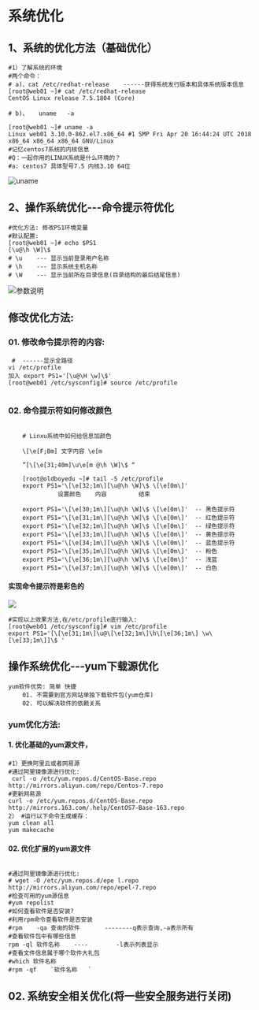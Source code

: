 # 系统优化
## 1、系统的优化方法（基础优化）
``` shell
#1）了解系统的环境
#两个命令：
# a)、cat /etc/redhat-release 	------获得系统发行版本和具体系统版本信息
[root@web01 ~]# cat /etc/redhat-release
CentOS Linux release 7.5.1804 (Core) 

# b)、	uname 	-a

[root@web01 ~]# uname -a
Linux web01 3.10.0-862.el7.x86_64 #1 SMP Fri Apr 20 16:44:24 UTC 2018 x86_64 x86_64 x86_64 GNU/Linux
#记忆centos7系统的内核信息
#Q：一起你用的LINUX系统是什么环境的？
#a:	centos7 具体型号7.5 内核3.10 64位

```
![uname](https://cdn.jsdelivr.net/gh/fhwlnetwork/blos_imgs/img/QQ%E5%9B%BE%E7%89%8720210507103918.png)

## 2、操作系统优化---命令提示符优化
``` shell
#优化方法: 修改PS1环境变量
#默认配置: 
[root@web01 ~]# echo $PS1
[\u@\h \W]\$
# \u    --- 显示当前登录用户名称
# \h    --- 显示系统主机名称
# \W    --- 显示当前所在目录信息(目录结构的最后结尾信息)	
```
![参数说明](https://cdn.jsdelivr.net/gh/fhwlnetwork/blos_imgs/img/20210507104624.png)
## 修改优化方法:
### 01. 修改命令提示符的内容:
``` shell
 #  ------显示全路径 
vi /etc/profile
加入 export PS1='[\u@\H \w]\$'
[root@web01 /etc/sysconfig]# source /etc/profile
    	
```
### 02. 命令提示符如何修改颜色
``` shell

	# Linxu系统中如何给信息加颜色
	
	\[\e[F;Bm] 文字内容 \e[m
	
	”[\[\e[31;40m]\u\e[m @\h \W]\$ “
	
	[root@oldboyedu ~]# tail -5 /etc/profile
    export PS1='\[\e[32;1m\][\u@\h \W]\$ \[\e[0m\]'
	          设置颜色    内容         结束     
	
	export PS1='\[\e[30;1m\][\u@\h \W]\$ \[\e[0m\]'  -- 黑色提示符
	export PS1='\[\e[31;1m\][\u@\h \W]\$ \[\e[0m\]'  -- 红色提示符
	export PS1='\[\e[32;1m\][\u@\h \W]\$ \[\e[0m\]'  -- 绿色提示符
    export PS1='\[\e[33;1m\][\u@\h \W]\$ \[\e[0m\]'  -- 黄色提示符
	export PS1='\[\e[34;1m\][\u@\h \W]\$ \[\e[0m\]'  -- 蓝色提示符
	export PS1='\[\e[35;1m\][\u@\h \W]\$ \[\e[0m\]'  -- 粉色
	export PS1='\[\e[36;1m\][\u@\h \W]\$ \[\e[0m\]'  -- 浅蓝 
	export PS1='\[\e[37;1m\][\u@\h \W]\$ \[\e[0m\]'  -- 白色

```

#### 实现命令提示符是彩色的
![](https://cdn.jsdelivr.net/gh/fhwlnetwork/blos_imgs/img/20210507110800.png)
```shell
#实现以上效果方法,在/etc/profile底行输入:
[root@web01 /etc/sysconfig]# vim /etc/profile
export PS1='[\[\e[31;1m\]\u@\[\e[32;1m\]\h\[\e[36;1m\] \w\[\e[33;1m\]]\$ '
```
##  操作系统优化---yum下载源优化
```text
yum软件优势: 简单 快捷
	01. 不需要到官方网站单独下载软件包(yum仓库)
	02. 可以解决软件的依赖关系
```
### 	yum优化方法:
#### 1. 优化基础的yum源文件，
```shell
#1）更换阿里云或者网易源
#通过阿里镜像源进行优化:
 curl -o /etc/yum.repos.d/CentOS-Base.repo http://mirrors.aliyun.com/repo/Centos-7.repo
#更新网易源
curl -o /etc/yum.repos.d/CentOS-Base.repo http://mirrors.163.com/.help/CentOS7-Base-163.repo
2） #运行以下命令生成缓存：
yum clean all
yum makecache

```
#### 02. 优化扩展的yum源文件

``` shell
   
#通过阿里镜像源进行优化: 
# wget -O /etc/yum.repos.d/epe l.repo http://mirrors.aliyun.com/repo/epel-7.repo	
#检查可用的yum源信息
#yum repolist
#如何查看软件是否安装?
#利用rpm命令查看软件是否安装
#rpm 	-qa	查询的软件		--------q表示查询,-a表示所有
#查看软件包中有哪些信息
rpm -ql 软件名称	----		-l表示列表显示
#查看文件信息属于哪个软件大礼包
#which 软件名称
#rpm -qf 	`软件名称	`
```
## 02. 系统安全相关优化(将一些安全服务进行关闭)